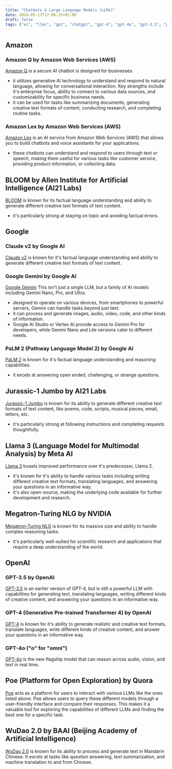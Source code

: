 ```yaml
---
title: "Chatbots & Large Language Models (LLMs)"
date: 2024-05-17T17:06:25+01:00
draft: false
tags: ["ai", "llms", "gpt", "chatgpt", "gpt-4", "gpt-4o", "gpt-3.5", "palm", "palm2", "meta", "llama", "llama 3", "Claude", "Claude v2"]
---
```


## Amazon

### Amazon Q by Amazon Web Services (AWS)
[Amazon Q](https://aws.amazon.com/q/) is a secure AI chatbot is designed for businesses. 
- it utilizes generative AI technology to understand and respond to natural language, allowing for conversational interaction. Key strengths include it's enterprise focus, ability to connect to various data sources, and customizability for specific business needs. 
- it can be used for tasks like summarizing documents, generating creative text formats of content,  conducting research, and completing routine tasks.

### Amazon Lex by Amazon Web Services (AWS)
[Amazon Lex](https://aws.amazon.com/lex/) is an AI service from Amazon Web Services (AWS) that allows you to build chatbots and voice assistants for your applications. 
- these chatbots can understand and respond to users through text or speech, making them useful for various tasks like customer service, providing product information, or collecting data.

## BLOOM by Allen Institute for Artificial Intelligence (AI21 Labs)
[BLOOM](https://bigscience.huggingface.co/blog/bloom) is known for its factual language understanding and ability to generate different creative text formats of text content. 
- it's particularly strong at staying on topic and avoiding factual errors.

## Google

### Claude v2 by Google AI
[Claude v2](https://www.anthropic.com/news/claude-2) is known for it's factual language understanding and ability to generate different creative text formats of text content.

### Google Gemini by Google AI
[Google Gemini](https://gemini.google.com/app) This isn't just a single LLM, but a family of AI models including Gemini Nano, Pro, and Ultra. 
- designed to operate on various devices, from smartphones to powerful servers, Gemini can handle tasks beyond just text. 
- it can process and generate images, audio, video, code, and other kinds of information. 
- Google AI Studio or Vertex AI provide access to Gemini Pro for developers, while Gemini Nano and Lite versions cater to different needs.

### PaLM 2 (Pathway Language Model 2) by Google AI
[PaLM 2](https://ai.google/discover/palm2/) is known for it's factual language understanding and reasoning capabilities. 
- it excels at answering open ended, challenging, or strange questions.

## Jurassic-1 Jumbo by AI21 Labs
[Jurassic-1 Jumbo](https://www.ai21.com/blog/announcing-ai21-studio-and-jurassic-1) is known for its ability to generate different creative text formats of text content, like poems, code, scripts, musical pieces, email, letters, etc. 
- it's particularly strong at following instructions and completing requests thoughtfully.

## Llama 3 (Language Model for Multimodal Analysis) by Meta AI
[Llama 3](https://llama.meta.com/llama3/) boasts improved performance over it's predecessor, Llama 2. 
- it's known for it's ability to handle various tasks including writing different creative text formats, translating languages, and answering your questions in an informative way. 
- it's also open-source, making the underlying code available for further development and research.

## Megatron-Turing NLG by NVIDIA
[Megatron-Turing NLG](https://gpt3demo.com/apps/mt-nlg-by-microsoft-and-nvidia-ai) is known for its massive size and ability to handle complex reasoning tasks. 
- it's particularly well-suited for scientific research and applications that require a deep understanding of the world.

## OpenAI

### GPT-3.5 by OpenAI
[GPT-3.5](https://platform.openai.com/docs/models/overview) is an earlier version of GPT-4, but is still a powerful LLM with capabilities for generating text, translating languages, writing different kinds of creative content, and answering your questions in an informative way.

### GPT-4 (Generative Pre-trained Transformer 4) by OpenAI
[GPT-4](https://platform.openai.com/docs/models/overview) is known for it's ability to generate realistic and creative text formats, translate languages, write different kinds of creative content, and answer your questions in an informative way.

### GPT-4o ("o" for "omni")
[GPT-4o](https://openai.com/index/hello-gpt-4o/) is the new flagship model that can reason across audio, vision, and text in real time.

## Poe (Platform for Open Exploration) by Quora
[Poe](https://quorablog.quora.com/Poe-1) acts as a platform for users to interact with various LLMs like the ones listed above. Poe allows users to query these different models through a user-friendly interface and compare their responses. This makes it a valuable tool for exploring the capabilities of different LLMs and finding the best one for a specific task.

## WuDao 2.0 by BAAI (Beijing Academy of Artificial Intelligence)
[WuDao 2.0](https://gpt3demo.com/apps/wu-dao-20) is known for its ability to process and generate text in Mandarin Chinese. It excels at tasks like question answering, text summarization, and machine translation to and from Chinese.
